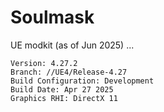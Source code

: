 # Soulmask

UE modkit (as of Jun 2025) ...

```
Version: 4.27.2
Branch: //UE4/Release-4.27
Build Configuration: Development
Build Date: Apr 27 2025
Graphics RHI: DirectX 11
```
